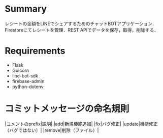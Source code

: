 # Summary
レシートの金額をLINEでシェアするためのチャットBOTアプリケーション．Firestoreにてレシートを管理．REST APIでデータを保存，取得，削除する．

# Requirements
- Flask
- Guicorn
- line-bot-sdk
- firebase-admin
- python-dotenv

# コミットメッセージの命名規則
|コメントのprefix|説明|
|add|新規機能追加|
|fix|バグ修正|
|update|機能修正（バグではない）|
|remove|削除（ファイル）|
